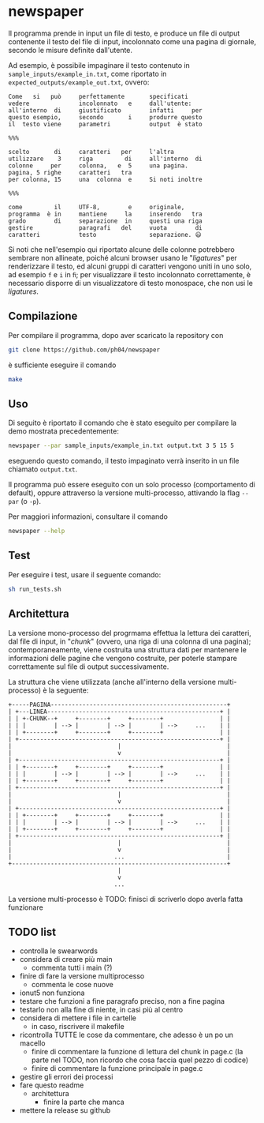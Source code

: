 # newspaper

Il programma prende in input un file di testo, e produce un file di output contenente il testo del file di input, incolonnato come una pagina di giornale, secondo le misure definite dall'utente.

Ad esempio, è possibile impaginare il testo contenuto in `sample_inputs/example_in.txt`, come riportato in `expected_outputs/example_out.txt`, ovvero:

```text
Come   si   può     perfettamente       specificati    
vedere              incolonnato   e     dall'utente:   
all'interno  di     giustificato        infatti     per
questo esempio,     secondo       i     produrre questo
il  testo viene     parametri           output  è stato

%%%

scelto       di     caratteri   per     l'altra        
utilizzare    3     riga         di     all'interno  di
colonne     per     colonna,   e  5     una pagina.    
pagina, 5 righe     caratteri   tra                    
per colonna, 15     una  colonna  e     Si noti inoltre

%%%

come         il     UTF-8,        e     originale,     
programma  è in     mantiene     la     inserendo   tra
grado        di     separazione  in     questi una riga
gestire             paragrafi   del     vuota        di
caratteri           testo               separazione. 😃
```

Si noti che nell'esempio qui riportato alcune delle colonne potrebbero sembrare non allineate, poiché alcuni browser usano le "_ligatures_" per renderizzare il testo, ed alcuni gruppi di caratteri vengono uniti in uno solo, ad esempio `f` e `i` in `ﬁ`; per visualizzare il testo incolonnato correttamente, è necessario disporre di un visualizzatore di testo monospace, che non usi le _ligatures_.

## Compilazione

Per compilare il programma, dopo aver scaricato la repository con

```sh
git clone https://github.com/ph04/newspaper
```

è sufficiente eseguire il comando

```sh
make
```

## Uso

Di seguito è riportato il comando che è stato eseguito per compilare la demo mostrata precedentemente:

```sh
newspaper --par sample_inputs/example_in.txt output.txt 3 5 15 5
```

eseguendo questo comando, il testo impaginato verrà inserito in un file chiamato `output.txt`.

Il programma può essere eseguito con un solo processo (comportamento di default), oppure attraverso la versione multi-processo, attivando la flag `--par` (o `-p`).

Per maggiori informazioni, consultare il comando

```sh
newspaper --help
```

## Test

Per eseguire i test, usare il seguente comando:

```sh
sh run_tests.sh
```

## Architettura

La versione mono-processo del progrmama effettua la lettura dei caratteri, dal file di input, in "_chunk_" (ovvero, una riga di una colonna di una pagina); contemporaneamente, viene costruita una struttura dati per mantenere le informazioni delle pagine che vengono costruite, per poterle stampare correttamente sul file di output successivamente.

La struttura che viene utilizzata (anche all'interno della versione multi-processo) è la seguente:

```text
+-----PAGINA--------------------------------------------------+
| +---LINEA-------------------------------------------------+ |
| | +-CHUNK--+     +--------+     +--------+                | |
| | |        | --> |        | --> |        | -->     ...    | |
| | +--------+     +--------+     +--------+                | |
| +---------------------------------------------------------+ |
|                              |                              |
|                              v                              |
| +---------------------------------------------------------+ |
| | +--------+     +--------+     +--------+                | |
| | |        | --> |        | --> |        | -->     ...    | |
| | +--------+     +--------+     +--------+                | |
| +---------------------------------------------------------+ |
|                              |                              |
|                              v                              |
| +---------------------------------------------------------+ |
| | +--------+     +--------+     +--------+                | |
| | |        | --> |        | --> |        | -->     ...    | |
| | +--------+     +--------+     +--------+                | |
| +---------------------------------------------------------+ |
|                              |                              |
|                              v                              |
|                             ...                             |
+-------------------------------------------------------------+
                               |                               
                               v
                              ...
```

La versione multi-processo è TODO: finisci di scriverlo dopo averla fatta funzionare

## TODO list

- controlla le swearwords
- considera di creare più main
  - commenta tutti i main (?)
- finire di fare la versione multiprocesso
  - commenta le cose nuove
- ionut5 non funziona
- testare che funzioni a fine paragrafo preciso, non a fine pagina
- testarlo non alla fine di niente, in casi più al centro
- considera di mettere i file in cartelle
  - in caso, riscrivere il makefile
- ricontrolla TUTTE le cose da commentare, che adesso è un po un macello
  - finire di commentare la funzione di lettura del chunk in page.c (la parte nel TODO, non ricordo che cosa faccia quel pezzo di codice)
  - finire di commentare la funzione principale in page.c
- gestire gli errori dei processi
- fare questo readme
  - architettura
    - finire la parte che manca
- mettere la release su github
